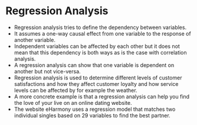Regression Analysis
=======================
- Regression analysis tries to define the dependency between variables. 
- It assumes a one-way causal effect from one variable to the response of another variable. 
- Independent variables can be affected by each other but it does not mean that this dependency is both ways as is the case with correlation analysis. 
- A regression analysis can show that one variable is dependent on another but not vice-versa.
- Regression analysis is used to determine different levels of customer satisfactions and how they affect customer loyalty and how service levels can be affected by for example the weather. 
- A more concrete example is that a regression analysis can help you find the love of your live on an online dating website. 
- The website eHarmony uses a regression model that matches two individual singles based on 29 variables to find the best partner.
